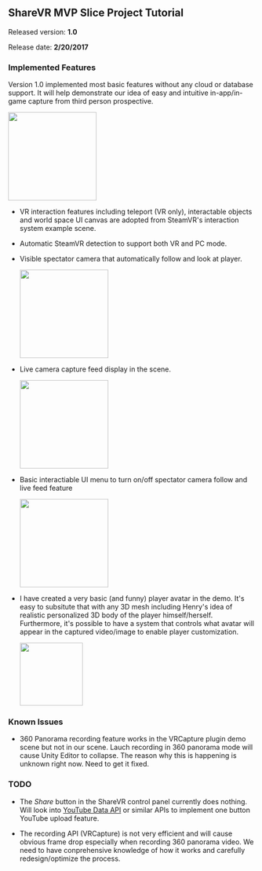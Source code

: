 ## ShareVR MVP Slice Project Tutorial
Released version: **1.0**

Release date: **2/20/2017**

### Implemented Features
Version 1.0 implemented most basic features without any cloud or database support. It will help demonstrate our idea of easy and intuitive in-app/in-game capture from third person prospective.
  
<img src="https://github.com/nuvention-web/Team-H/tree/submission/UnityProjects/MVP_Slice/ReleaseNotes/Images/Scene1.png" width="180">
  
- VR interaction features including teleport (VR only), interactable objects and world space UI canvas are adopted from SteamVR's interaction system example scene.

- Automatic SteamVR detection to support both VR and PC mode.

- Visible spectator camera that automatically follow and look at player.

  <img src="https://github.com/nuvention-web/Team-H/tree/submission/UnityProjects/MVP_Slice/ReleaseNotes/Images/Scene4.png" width="180">

- Live camera capture feed display in the scene.

  <img src="https://github.com/nuvention-web/Team-H/tree/submission/UnityProjects/MVP_Slice/ReleaseNotes/Images/Scene3.png" width="180">

- Basic interactiable UI menu to turn on/off spectator camera follow and live feed feature

  <img src="https://github.com/nuvention-web/Team-H/tree/submission/UnityProjects/MVP_Slice/ReleaseNotes/Images/Scene2.png" width="180">
  
- I have created a very basic (and funny) player avatar in the demo. It's easy to subsitute that with any 3D mesh including Henry's idea of realistic personalized 3D body of the player himself/herself. Furthermore, it's possible to have a system that controls what avatar will appear in the captured video/image to enable player customization.

  <img src="https://github.com/nuvention-web/Team-H/tree/submission/UnityProjects/MVP_Slice/ReleaseNotes/Images/Avatar1.png" width="128">
  
### Known Issues

- 360 Panorama recording feature works in the VRCapture plugin demo scene but not in our scene. Lauch recording in 360 panorama mode will cause Unity Editor to collapse.
  The reason why this is happening is unknown right now. Need to get it fixed.
  
### TODO

- The *Share* button in the ShareVR control panel currently does nothing. Will look into [YouTube Data API](https://developers.google.com/youtube/v3/) or similar
  APIs to implement one button YouTube upload feature.
  
- The recording API (VRCapture) is not very efficient and will cause obvious frame drop especially when recording 360 panorama video.
  We need to have conprehensive knowledge of how it works and carefully redesign/optimize the process.
